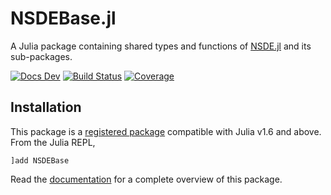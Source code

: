 # NSDEBase.jl

A Julia package containing shared types and functions of [NSDE.jl](https://github.com/giancarloantonucci/NSDE.jl) and its sub-packages.

[![Docs Dev](https://img.shields.io/badge/docs-dev-blue.svg)](https://giancarloantonucci.github.io/NSDEBase.jl/dev) [![Build Status](https://img.shields.io/github/workflow/status/giancarloantonucci/NSDEBase.jl/CI)](https://github.com/giancarloantonucci/NSDEBase.jl/actions) [![Coverage](https://img.shields.io/codecov/c/github/giancarloantonucci/NSDEBase.jl?label=coverage)](https://codecov.io/gh/giancarloantonucci/NSDEBase.jl)

## Installation

This package is a [registered package](https://juliahub.com/ui/Search?q=NSDEBase&type=packages) compatible with Julia v1.6 and above. From the Julia REPL,

```
]add NSDEBase
```

Read the [documentation](https://giancarloantonucci.github.io/NSDEBase.jl/dev) for a complete overview of this package.
